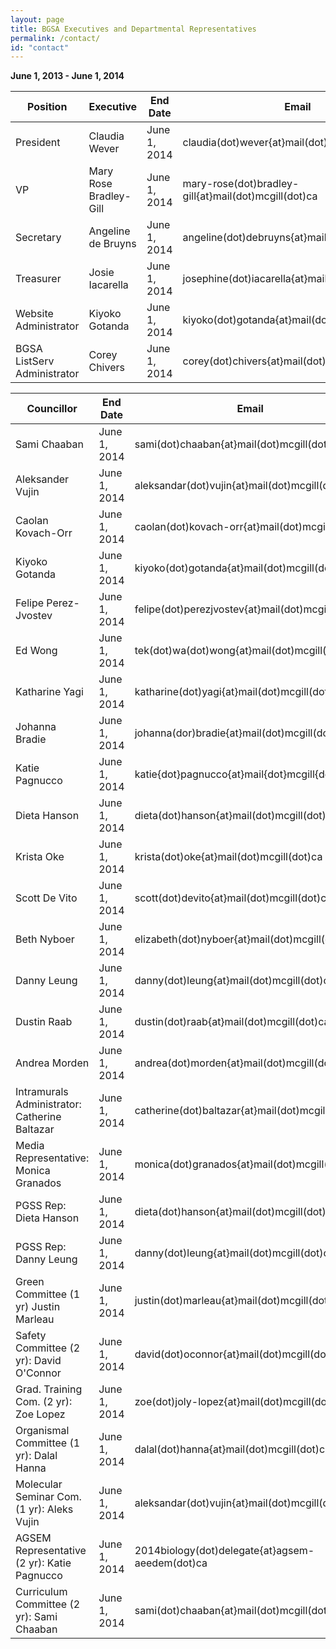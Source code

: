 ```yaml
---
layout: page
title: BGSA Executives and Departmental Representatives
permalink: /contact/
id: "contact"
---
```


**June 1, 2013 - June 1, 2014**

Position | Executive | End Date | Email
-----|----|----| ----
President |Claudia Wever | June 1, 2014 | claudia(dot)wever{at}mail(dot)mcgill(dot)ca
VP | Mary Rose Bradley-Gill | June 1, 2014 | mary-rose(dot)bradley-gill{at}mail(dot)mcgill(dot)ca
Secretary | Angeline de Bruyns | June 1, 2014 | angeline(dot)debruyns{at}mail(dot)mcgill(dot)ca
Treasurer |  Josie Iacarella | June 1, 2014 | josephine(dot)iacarella{at}mail(dot)mcgill(dot)ca
Website Administrator |  Kiyoko Gotanda | June 1, 2014 | kiyoko(dot)gotanda{at}mail(dot)mcgill(dot)ca
BGSA ListServ Administrator |  Corey Chivers | June 1, 2014 | corey(dot)chivers{at}mail(dot)mcgill(dot)ca



Councillor | End Date | Email 
----|----|----
Sami Chaaban | June 1, 2014 | sami(dot)chaaban{at}mail(dot)mcgill(dot)ca
Aleksander Vujin | June 1, 2014 | aleksandar(dot)vujin{at}mail(dot)mcgill(dot)ca
Caolan Kovach-Orr | June 1, 2014 | caolan(dot)kovach-orr{at}mail(dot)mcgill(dot)ca
Kiyoko Gotanda | June 1, 2014 | kiyoko(dot)gotanda{at}mail(dot)mcgill(dot)ca
Felipe Perez-Jvostev | June 1, 2014 | felipe(dot)perezjvostev{at}mail(dot)mcgill(dot)ca
Ed Wong | June 1, 2014 | tek(dot)wa(dot)wong{at}mail(dot)mcgill(dot)ca
Katharine Yagi | June 1, 2014 | katharine(dot)yagi{at}mail(dot)mcgill(dot)ca
Johanna Bradie | June 1, 2014 | johanna(dor)bradie{at}mail(dot)mcgill(dot)ca
Katie Pagnucco | June 1, 2014 | katie{dot}pagnucco{at}mail{dot}mcgill{dot}ca
Dieta Hanson | June 1, 2014 | dieta(dot)hanson{at}mail(dot)mcgill(dot)ca
Krista Oke | June 1, 2014 | krista(dot)oke{at}mail(dot)mcgill(dot)ca
Scott De Vito | June 1, 2014 | scott(dot)devito{at}mail(dot)mcgill(dot)ca
Beth Nyboer | June 1, 2014 | elizabeth(dot)nyboer{at}mail(dot)mcgill(dot)ca
Danny Leung | June 1, 2014 | danny(dot)leung{at}mail(dot)mcgill(dot)ca
Dustin Raab | June 1, 2014 | dustin(dot)raab{at}mail(dot)mcgill(dot)ca
Andrea Morden | June 1, 2014 | andrea(dot)morden{at}mail(dot)mcgill(dot)ca
Intramurals Administrator: Catherine Baltazar | June 1, 2014 | catherine(dot)baltazar{at}mail(dot)mcgill(dot)ca
Media Representative: Monica Granados | June 1, 2014 | monica(dot)granados{at}mail(dot)mcgill(dot)ca
PGSS Rep: Dieta Hanson  | June 1, 2014 | dieta(dot)hanson{at}mail(dot)mcgill(dot)ca
PGSS Rep: Danny Leung | June 1, 2014 | danny(dot)leung{at}mail(dot)mcgill(dot)ca
Green Committee (1 yr) Justin Marleau | June 1, 2014 | justin(dot)marleau{at}mail(dot)mcgill(dot)ca 
 Safety Committee (2 yr):  David O'Connor | June 1, 2014 | david(dot)oconnor{at}mail(dot)mcgill(dot)ca  
Grad. Training Com. (2 yr): Zoe Lopez | June 1, 2014 | zoe(dot)joly-lopez{at}mail(dot)mcgill(dot)ca  
 Organismal Committee (1 yr): Dalal Hanna | June 1, 2014 | dalal(dot)hanna{at}mail(dot)mcgill(dot)ca 
Molecular Seminar Com. (1 yr): Aleks Vujin | June 1, 2014 | aleksandar(dot)vujin{at}mail(dot)mcgill(dot)ca  
AGSEM Representative (2 yr): Katie Pagnucco | June 1, 2014 | 2014biology(dot)delegate{at}agsem-aeedem(dot)ca  
Curriculum Committee (2 yr): Sami Chaaban | June 1, 2014 | sami(dot)chaaban{at}mail(dot)mcgill(dot)ca
